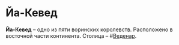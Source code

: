 # Йа-Кевед

**Йа-Кевед** – одно из пяти воринских королевств. Расположено в восточной части континента. Столица – #[Веденар](locations/vedenar).
